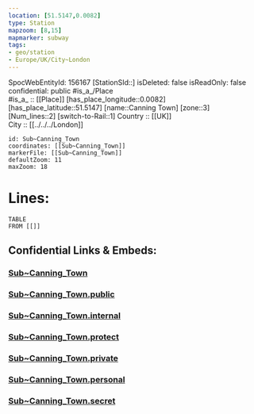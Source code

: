 ```yaml
---
location: [51.5147,0.0082] 
type: Station 
mapzoom: [8,15] 
mapmarker: subway 
tags:
- geo/station
- Europe/UK/City~London
---
```

SpocWebEntityId: 156167
[StationSId::] 
isDeleted: false
isReadOnly: false
confidential: public
#is_a_/Place  
#is_a_ :: [[Place]] 
[has_place_longitude::0.0082] 
[has_place_latitude::51.5147] 
[name::Canning Town] 
[zone::3] 
[Num_lines::2] 
[switch-to-Rail::1] 
Country :: [[UK]]  
City :: [[../../../London]]  


```leaflet
id: Sub~Canning_Town
coordinates: [[Sub~Canning_Town]] 
markerFile: [[Sub~Canning_Town]] 
defaultZoom: 11 
maxZoom: 18
```


# Lines: 
```dataview
TABLE 
FROM [[]] 
```


## Confidential Links & Embeds: 

### [Sub~Canning_Town](/_Standards/Earth/Continent/Europe/Europe~North/UK/England/Regions~England/London,Greater/cities~GreaterLondon/Underground/Station/Sub~Canning_Town.md) 

### [Sub~Canning_Town.public](/_public/Earth/Continent/Europe/Europe~North/UK/England/Regions~England/London,Greater/cities~GreaterLondon/Underground/Station/Sub~Canning_Town.public.md) 

### [Sub~Canning_Town.internal](/_internal/Earth/Continent/Europe/Europe~North/UK/England/Regions~England/London,Greater/cities~GreaterLondon/Underground/Station/Sub~Canning_Town.internal.md) 

### [Sub~Canning_Town.protect](/_protect/Earth/Continent/Europe/Europe~North/UK/England/Regions~England/London,Greater/cities~GreaterLondon/Underground/Station/Sub~Canning_Town.protect.md) 

### [Sub~Canning_Town.private](/_private/Earth/Continent/Europe/Europe~North/UK/England/Regions~England/London,Greater/cities~GreaterLondon/Underground/Station/Sub~Canning_Town.private.md) 

### [Sub~Canning_Town.personal](/_personal/Earth/Continent/Europe/Europe~North/UK/England/Regions~England/London,Greater/cities~GreaterLondon/Underground/Station/Sub~Canning_Town.personal.md) 

### [Sub~Canning_Town.secret](/_secret/Earth/Continent/Europe/Europe~North/UK/England/Regions~England/London,Greater/cities~GreaterLondon/Underground/Station/Sub~Canning_Town.secret.md)

